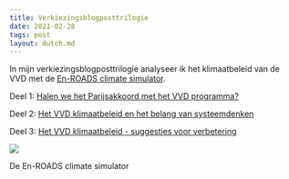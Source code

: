 ```yaml
---
title: Verkiezingsblogposttrilogie
date: 2021-02-28
tags: post
layout: dutch.md
---
```


In mijn verkiezingsblogposttrilogie analyseer ik het klimaatbeleid van de VVD met de [En-ROADS climate simulator](https://en-roads.climateinteractive.org/scenario.html?v=2.7.36).

Deel 1: [Halen we het Parijsakkoord met het VVD programma?](https://his.ke/2021/01/24/halen-we-het-parijsakkoord-met-het-vvd-programma/)

Deel 2: [Het VVD klimaatbeleid en het belang van systeemdenken](https://his.ke/2021/02/21/het-vvd-klimaatbeleid-en-het-belang-van-systeemdenken/)

Deel 3: [Het VVD klimaatbeleid - suggesties voor verbetering](https://his.ke/2021/02/28/het-vvd-klimaatbeleid-suggesties-voor-verbetering/)

![](https://hiskeoverweg.files.wordpress.com/2021/02/screenshot-from-2021-02-28-22-32-50-1.png?w=1024)

De En-ROADS climate simulator
